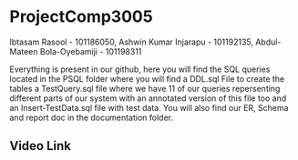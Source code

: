 # ProjectComp3005
Ibtasam Rasool - 101186050, Ashwin Kumar Injarapu - 101192135, Abdul-Mateen Bola-Oyebamiji - 101198311

Everything is present in our github, here you will find the SQL queries located in the PSQL folder where you will find a DDL.sql File to create the tables a TestQuery.sql file where we have 11 of our queries repersenting different parts of our system with an annotated version of this file too and an Insert-TestData.sql file with test data. You will also find our ER, Schema and report doc in the documentation folder.

## Video Link

